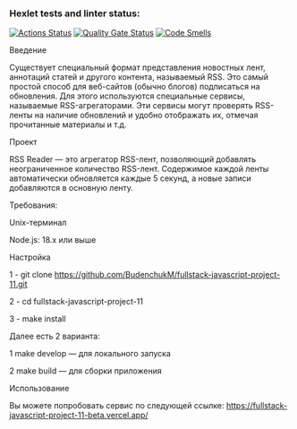 ### Hexlet tests and linter status:
[![Actions Status](https://github.com/BudenchukM/fullstack-javascript-project-11/actions/workflows/hexlet-check.yml/badge.svg)](https://github.com/BudenchukM/fullstack-javascript-project-11/actions)
[![Quality Gate Status](https://sonarcloud.io/api/project_badges/measure?project=BudenchukM_fullstack-javascript-project-11&metric=alert_status)](https://sonarcloud.io/summary/new_code?id=BudenchukM_fullstack-javascript-project-11)
[![Code Smells](https://sonarcloud.io/api/project_badges/measure?project=BudenchukM_fullstack-javascript-project-11&metric=code_smells)](https://sonarcloud.io/summary/new_code?id=BudenchukM_fullstack-javascript-project-11)



Введение

Существует специальный формат представления новостных лент, аннотаций статей и другого контента, называемый RSS. Это самый простой способ для веб-сайтов (обычно блогов) подписаться на обновления. Для этого используются специальные сервисы, называемые RSS-агрегаторами. Эти сервисы могут проверять RSS-ленты на наличие обновлений и удобно отображать их, отмечая прочитанные материалы и т.д.

Проект

RSS Reader — это агрегатор RSS-лент, позволяющий добавлять неограниченное количество RSS-лент. Содержимое каждой ленты автоматически обновляется каждые 5 секунд, а новые записи добавляются в основную ленту.

Требования:

Unix-терминал

Node.js: 18.x или выше

Настройка 

1 - git clone https://github.com/BudenchukM/fullstack-javascript-project-11.git

2 - cd fullstack-javascript-project-11

3 - make install


Далее есть 2 варианта:

 1 make develop — для локального запуска

 2 make build — для сборки приложения

Использование

Вы можете попробовать сервис по следующей ссылке:
https://fullstack-javascript-project-11-beta.vercel.app/
